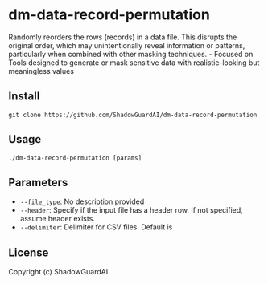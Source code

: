 # dm-data-record-permutation
Randomly reorders the rows (records) in a data file. This disrupts the original order, which may unintentionally reveal information or patterns, particularly when combined with other masking techniques. - Focused on Tools designed to generate or mask sensitive data with realistic-looking but meaningless values

## Install
`git clone https://github.com/ShadowGuardAI/dm-data-record-permutation`

## Usage
`./dm-data-record-permutation [params]`

## Parameters
- `--file_type`: No description provided
- `--header`: Specify if the input file has a header row. If not specified, assume header exists.
- `--delimiter`: Delimiter for CSV files. Default is 

## License
Copyright (c) ShadowGuardAI
